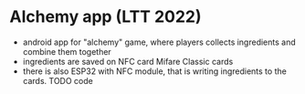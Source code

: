 # Alchemy app (LTT 2022)

- android app for "alchemy" game, where players collects ingredients and combine them together
- ingredients are saved on NFC card Mifare Classic cards
- there is also ESP32 with NFC module, that is writing ingredients to the cards. TODO code
